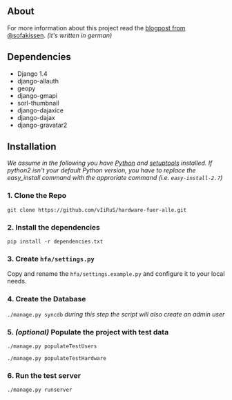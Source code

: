 ## About

For more information about this project read the [blogpost from @sofakissen](http://raummaschine.de/blog/2012/09/16/bedingungslos-gescheite-hardware-fuer-alle/). _(it's written in german)_

## Dependencies
* Django 1.4
* django-allauth
* geopy
* django-gmapi
* sorl-thumbnail
* django-dajaxice
* django-dajax
* django-gravatar2

## Installation

_We assume in the following you have [Python](http://www.python.org) and [setuptools](http://pypi.python.org/pypi/setuptools) installed. If python2 isn't your default Python version, you have to replace the easy\_install command with the approriate command (i.e. ```easy-install-2.7```)_

### 1. Clone the Repo

```git clone https://github.com/vIiRuS/hardware-fuer-alle.git```

### 2. Install the dependencies

```pip install -r dependencies.txt```

### 3. Create ```hfa/settings.py```

Copy and rename the ```hfa/settings.example.py``` and configure it to your local needs.

### 4. Create the Database

```./manage.py syncdb``` _during this step the script will also create an admin user_

### 5. _(optional)_ Populate the project with test data

```./manage.py populateTestUsers```

```./manage.py populateTestHardware```

### 6. Run the test server

```./manage.py runserver```
